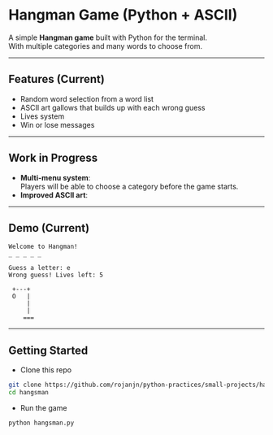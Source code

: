 # Hangman Game (Python + ASCII)

A simple **Hangman game** built with Python for the terminal.  
With multiple categories and many words to choose from.

---

## Features (Current)
- Random word selection from a word list
- ASCII art gallows that builds up with each wrong guess
- Lives system
- Win or lose messages

---

## Work in Progress
- **Multi-menu system**:  
  Players will be able to choose a category before the game starts.
- **Improved ASCII art**:  

---

## Demo (Current)
```text
Welcome to Hangman!
_ _ _ _ _

Guess a letter: e
Wrong guess! Lives left: 5

 +---+
 O   |
     |
     |
    ===
```

---

## Getting Started 
- Clone this repo
```bash
git clone https://github.com/rojanjn/python-practices/small-projects/hangsman.git
cd hangsman
```
- Run the game
```bash
python hangsman.py
```
